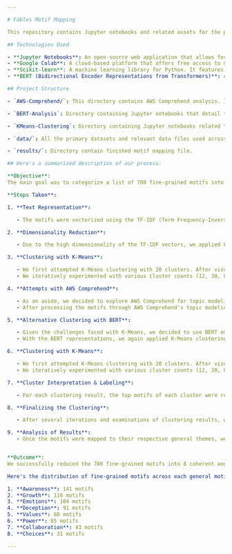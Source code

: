 ```yaml
---

# Fables Motif Mapping

This repository contains Jupyter notebooks and related assets for the project focused on mapping fine-grained motifs from fables to broader, general themes. Using a combination of machine learning and natural language processing techniques, we aim to derive meaningful insights from the motifs present in various fables.

## Technologies Used

- **Jupyter Notebooks**: An open-source web application that allows for the creation and sharing of documents containing live code, equations, visualizations, and narrative text.
- **Google Colab**: A cloud-based platform that offers free access to GPUs and TPUs, simplifying the process of running Jupyter notebooks without any setup.
- **Scikit-learn**: A machine learning library for Python. It features various algorithms like support vector machine, random forests, and k-neighbours. For this project, we primarily used its clustering algorithms, such as KMeans.
- **BERT (Bidirectional Encoder Representations from Transformers)**: A transformer-based machine learning technique for natural language processing pre-training. It's designed to understand the meaning of each word in a sentence by looking at its surrounding context in both directions.

## Project Structure

- `AWS-Comprehend/`: This directory contains AWS Comprehend analysis. It showcases the methodology adopted for leveraging AWS's natural language processing service to derive insights from the text data.

- `BERT-Analysis`: Directory containing Jupyter notebooks that detail the use of BERT for natural language processing and motif analysis. These detail the process of extracting embeddings from the BERT model. These embeddings are later used in clustering and other analyses to understand patterns and topics within the text.

- `KMeans-Clustering`: Directory containing Jupyter notebooks related to the KMeans clustering approach for motif mapping.

- `data/`: All the primary datasets and relevant data files used across different analyses are stored in this directory.

- `results/`: Directory contain finished motif mapping file.

## Here's a summarized description of our process:

**Objective**:
The main goal was to categorize a list of 700 fine-grained motifs into a smaller number of general themes/motifs to enable faster and more efficient searching.

**Steps Taken**:

1. **Text Representation**:

   - The motifs were vectorized using the TF-IDF (Term Frequency-Inverse Document Frequency) method, which transformed the text data into numerical format suitable for machine learning models.

2. **Dimensionality Reduction**:

   - Due to the high dimensionality of the TF-IDF vectors, we applied PCA (Principal Component Analysis) to reduce the dimensions while retaining the most significant information.

3. **Clustering with K-Means**:

   - We first attempted K-Means clustering with 20 clusters. After visual inspection of the clusters, we found that the distribution of motifs among clusters was skewed, with one cluster containing a disproportionately large number of motifs.
   - We iteratively experimented with various cluster counts (12, 30, 8) to find a more balanced and interpretable distribution.

4. **Attempts with AWS Comprehend**:

   - As an aside, we decided to explore AWS Comprehend for topic modeling, hoping it might provide an effective way to cluster the motifs.
   - After processing the motifs through AWS Comprehend's topic modeling, we obtained clusters. However, the clusters were not particularly coherent or interpretable for our use case.

5. **Alternative Clustering with BERT**:

   - Given the challenges faced with K-Means, we decided to use BERT embeddings for representing the motifs, taking advantage of the state-of-the-art language model's capability to capture semantic meanings.
   - With the BERT representations, we again applied K-Means clustering.

6. **Clustering with K-Means**:

   - We first attempted K-Means clustering with 20 clusters. After visual inspection of the clusters, we found that the distribution of motifs among clusters was skewed, with one cluster containing a disproportionately large number of motifs.
   - We iteratively experimented with various cluster counts (12, 30, 8) to find a more balanced and interpretable distribution.

7. **Cluster Interpretation & Labeling**:

   - For each clustering result, the top motifs of each cluster were reviewed to assign meaningful labels or themes. This interpretive step was crucial in understanding the core idea represented by each cluster.

8. **Finalizing the Clustering**:

   - After several iterations and examinations of clustering results, we settled on 8 general themes or clusters, which provided a balanced and meaningful categorization of the original 700 motifs.

9. **Analysis of Results**:
   - Once the motifs were mapped to their respective general themes, we conducted a quantitative analysis to understand the distribution of fine-grained motifs among the general themes.


**Outcome**:
We successfully reduced the 700 fine-grained motifs into 8 coherent and general themes. This categorization should facilitate faster searching and better organization of the motifs for users.

Here's the distribution of fine-grained motifs across each general motif:

1. **Awareness**: 141 motifs
2. **Growth**: 116 motifs
3. **Emotions**: 104 motifs
4. **Deception**: 91 motifs
5. **Values**: 88 motifs
6. **Power**: 85 motifs
7. **Collaboration**: 43 motifs
8. **Choices**: 31 motifs

---
```

